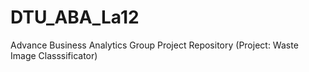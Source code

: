 # DTU_ABA_La12
Advance Business Analytics Group Project Repository (Project: Waste Image Classsificator)

